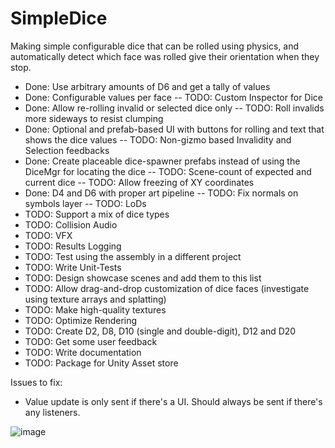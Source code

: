 # SimpleDice
Making simple configurable dice that can be rolled using physics, and automatically detect which face was rolled give their orientation when they stop.
- Done: Use arbitrary amounts of D6 and get a tally of values
- Done: Configurable values per face
 -- TODO: Custom Inspector for Dice 
- Done: Allow re-rolling invalid or selected dice only
 -- TODO: Roll invalids more sideways to resist clumping  
- Done: Optional and prefab-based UI with buttons for rolling and text that shows the dice values
 -- TODO: Non-gizmo based Invalidity and Selection feedbacks
- Done: Create placeable dice-spawner prefabs instead of using the DiceMgr for locating the dice
 -- TODO: Scene-count of expected and current dice 
 -- TODO: Allow freezing of XY coordinates
- Done: D4 and D6 with proper art pipeline
 -- TODO: Fix normals on symbols layer
 -- TODO: LoDs
- TODO: Support a mix of dice types
- TODO: Collision Audio
- TODO: VFX
- TODO: Results Logging
- TODO: Test using the assembly in a different project
- TODO: Write Unit-Tests
- TODO: Design showcase scenes and add them to this list
- TODO: Allow drag-and-drop customization of dice faces (investigate using texture arrays and splatting)
- TODO: Make high-quality textures
- TODO: Optimize Rendering
- TODO: Create D2, D8, D10 (single and double-digit), D12 and D20
- TODO: Get some user feedback
- TODO: Write documentation
- TODO: Package for Unity Asset store

Issues to fix:
- Value update is only sent if there's a UI. Should always be sent if there's any listeners.  

![image](https://user-images.githubusercontent.com/46853782/126040937-8b4cf08d-d09e-4c03-8501-ba8376484117.png)
